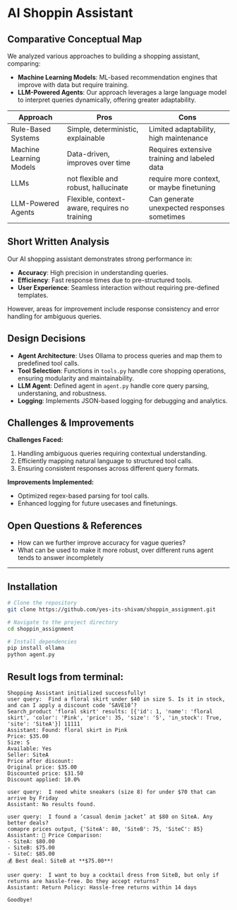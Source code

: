 # AI Shoppin Assistant

## Comparative Conceptual Map
We analyzed various approaches to building a shopping assistant, comparing:
- **Machine Learning Models**: ML-based recommendation engines that improve with data but require training.
- **LLM-Powered Agents**: Our approach leverages a large language model to interpret queries dynamically, offering greater adaptability.

| Approach                | Pros                                           | Cons                                            |
|-------------------------|-----------------------------------------------|------------------------------------------------|
| Rule-Based Systems      | Simple, deterministic, explainable           | Limited adaptability, high maintenance        |
| Machine Learning Models | Data-driven, improves over time              | Requires extensive training and labeled data  |
| LLMs                    | not flexible and robust, hallucinate         | require more context, or maybe finetuning     |
| LLM-Powered Agents      | Flexible, context-aware, requires no training| Can generate unexpected responses sometimes  |

## Short Written Analysis
Our AI shopping assistant demonstrates strong performance in:
- **Accuracy**: High precision in understanding queries.
- **Efficiency**: Fast response times due to pre-structured tools.
- **User Experience**: Seamless interaction without requiring pre-defined templates.

However, areas for improvement include response consistency and error handling for ambiguous queries.

## Design Decisions
- **Agent Architecture**: Uses Ollama to process queries and map them to predefined tool calls.
- **Tool Selection**: Functions in `tools.py` handle core shopping operations, ensuring modularity and maintainability.
- **LLM Agent**: Defined agent in `agent.py` handle core query parsing, understaning, and robustness.
- **Logging**: Implements JSON-based logging for debugging and analytics.

## Challenges & Improvements
**Challenges Faced:**
1. Handling ambiguous queries requiring contextual understanding.
2. Efficiently mapping natural language to structured tool calls.
3. Ensuring consistent responses across different query formats.

**Improvements Implemented:**
- Optimized regex-based parsing for tool calls.
- Enhanced logging for future usecases and finetunings.

## Open Questions & References
- How can we further improve accuracy for vague queries?
- What can be used to make it more robust, over different runs agent tends to answer incompletely

---
## Installation
```bash
# Clone the repository
git clone https://github.com/yes-its-shivam/shoppin_assignment.git

# Navigate to the project directory
cd shoppin_assignment

# Install dependencies
pip install ollama
python agent.py
```

## Result logs from terminal:
```(base) PS C:\Users\shivam\Desktop\shoppin> python .\agent.py
Shopping Assistant initialized successfully!
user query:  Find a floral skirt under $40 in size S. Is it in stock, and can I apply a discount code ‘SAVE10’?
Search_product 'floral skirt' results: [{'id': 1, 'name': 'floral skirt', 'color': 'Pink', 'price': 35, 'size': 'S', 'in_stock': True, 'site': 'SiteA'}] 11111
Assistant: Found: floral skirt in Pink
Price: $35.00
Size: S
Available: Yes
Seller: SiteA
Price after discount:
Original price: $35.00
Discounted price: $31.50
Discount applied: 10.0%

user query:  I need white sneakers (size 8) for under $70 that can arrive by Friday
Assistant: No results found.

user query:  I found a ‘casual denim jacket’ at $80 on SiteA. Any better deals?
comapre prices output, {'SiteA': 80, 'SiteB': 75, 'SiteC': 85}
Assistant: 🔎 Price Comparison:
- SiteA: $80.00
- SiteB: $75.00
- SiteC: $85.00
💰 Best deal: SiteB at **$75.00**!

user query:  I want to buy a cocktail dress from SiteB, but only if returns are hassle-free. Do they accept returns?
Assistant: Return Policy: Hassle-free returns within 14 days

Goodbye!
